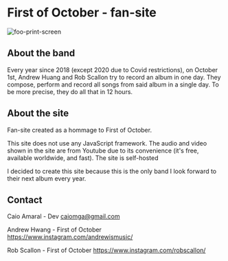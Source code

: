 # First of October - fan-site

![foo-print-screen](https://github.com/CaioMGA/foo-fansite/assets/2707567/613aa42d-32a1-4c4d-9e6e-d1e6281a4323)

## About the band
Every year since 2018 (except 2020 due to Covid restrictions), on October 1st, Andrew Huang and Rob Scallon try to record an album in one day. They compose, perform and record all songs from said album in a single day. To be more precise, they do all that in 12 hours.

## About the site
Fan-site created as a hommage to First of October.

This site does not use any JavaScript framework. The audio and video shown in the site are from Youtube due to its convenience (it's free, available worldwide, and fast). The site is self-hosted

I decided to create this site because this is the only band I look forward to their next album every year.

## Contact
Caio Amaral - Dev
caiomga@gmail.com


Andrew Hwang - First of October
https://www.instagram.com/andrewismusic/

Rob Scallon - First of October
https://www.instagram.com/robscallon/

